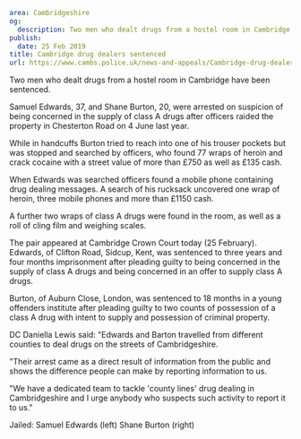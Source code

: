 ```yaml
area: Cambridgeshire
og:
  description: Two men who dealt drugs from a hostel room in Cambridge have been sentenced.
publish:
  date: 25 Feb 2019
title: Cambridge drug dealers sentenced
url: https://www.cambs.police.uk/news-and-appeals/Cambridge-drug-dealers-Edwards-Burton
```

Two men who dealt drugs from a hostel room in Cambridge have been sentenced.

Samuel Edwards, 37, and Shane Burton, 20, were arrested on suspicion of being concerned in the supply of class A drugs after officers raided the property in Chesterton Road on 4 June last year.

While in handcuffs Burton tried to reach into one of his trouser pockets but was stopped and searched by officers, who found 77 wraps of heroin and crack cocaine with a street value of more than £750 as well as £135 cash.

When Edwards was searched officers found a mobile phone containing drug dealing messages. A search of his rucksack uncovered one wrap of heroin, three mobile phones and more than £1150 cash.

A further two wraps of class A drugs were found in the room, as well as a roll of cling film and weighing scales.

The pair appeared at Cambridge Crown Court today (25 February). Edwards, of Clifton Road, Sidcup, Kent, was sentenced to three years and four months imprisonment after pleading guilty to being concerned in the supply of class A drugs and being concerned in an offer to supply class A drugs.

Burton, of Auburn Close, London, was sentenced to 18 months in a young offenders institute after pleading guilty to two counts of possession of a class A drug with intent to supply and possession of criminal property.

DC Daniella Lewis said: "Edwards and Barton travelled from different counties to deal drugs on the streets of Cambridgeshire.

"Their arrest came as a direct result of information from the public and shows the difference people can make by reporting information to us.

"We have a dedicated team to tackle 'county lines' drug dealing in Cambridgeshire and I urge anybody who suspects such activity to report it to us."

Jailed: Samuel Edwards (left) Shane Burton (right)
